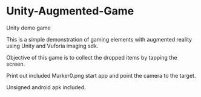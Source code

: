 Unity-Augmented-Game
====================
Unity demo game

This is a simple demonstration of gaming elements with augmented reality using Unity and Vuforia imaging sdk.

Objective of this game is to collect the dropped items by tapping the screen. 

Print out included Marker0.png start app and point the camera to the target.

Unsigned android apk included.
